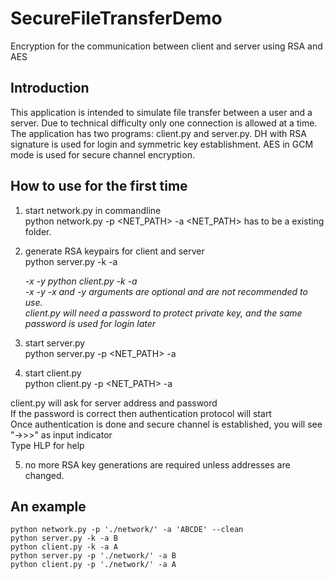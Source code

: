 # SecureFileTransferDemo
Encryption for the communication between client and server using RSA and AES

Introduction
------------
This application is intended to simulate file transfer between a user and a server.
Due to technical difficulty only one connection is allowed at a time.
The application has two programs: client.py and server.py.
DH with RSA signature is used for login and symmetric key establishment.
AES in GCM mode is used for secure channel encryption. 

How to use for the first time
-----------------------------
1. start network.py in commandline  
	python network.py -p <NET_PATH> -a <addresses>
<NET_PATH> has to be a existing folder.

2. generate RSA keypairs for client and server  
	python server.py -k -a <address> -x <public key filename> -y <private key filename>
	python client.py -k -a <address> -x <public key filename> -y <private key filename>
-x and -y arguments are optional and are not recommended to use.  
client.py will need a password to protect private key, and the same password is used for login later

3. start server.py  
	python server.py -p <NET_PATH> -a <address>

4. start client.py  
	python client.py -p <NET_PATH> -a <address>
	
client.py will ask for server address and password  
If the password is correct then authentication protocol will start  
Once authentication is done and secure channel is established, you will see "->>>" as input indicator  
Type HLP for help
	
5. no more RSA key generations are required unless addresses are changed.

An example
----------
	python network.py -p './network/' -a 'ABCDE' --clean
	python server.py -k -a B
	python client.py -k -a A
	python server.py -p './network/' -a B
	python client.py -p './network/' -a A
